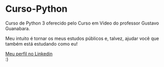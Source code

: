 # Curso-Python
 Curso de Python 3 oferecido pelo Curso em Vídeo do professor Gustavo Guanabara.

 Meu intuito é tornar os meus estudos públicos e, talvez, ajudar você que também está estudando como eu!

 <a href="https://www.linkedin.com/in/paulo-henrique-santos-48b655200/" target="_blank">Meu perfil no Linkedin</a><br>
 :)

